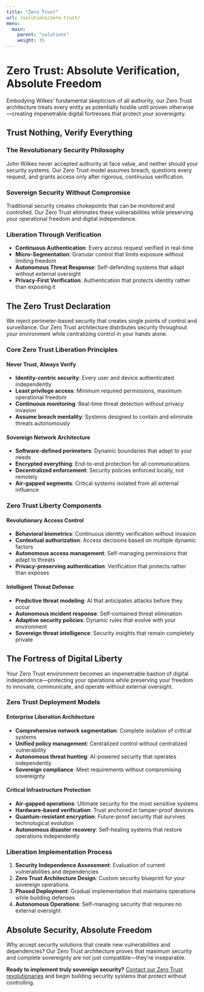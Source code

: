 ```yaml
---
title: "Zero Trust"
url: /solutions/zero-trust/
menu:
  main:
    parent: "solutions"
    weight: 35
---
```


# Zero Trust: Absolute Verification, Absolute Freedom

Embodying Wilkes' fundamental skepticism of all authority, our Zero Trust architecture treats every entity as potentially hostile until proven otherwise—creating impenetrable digital fortresses that protect your sovereignty.

## Trust Nothing, Verify Everything

### The Revolutionary Security Philosophy
John Wilkes never accepted authority at face value, and neither should your security systems. Our Zero Trust model assumes breach, questions every request, and grants access only after rigorous, continuous verification.

### Sovereign Security Without Compromise
Traditional security creates chokepoints that can be monitored and controlled. Our Zero Trust eliminates these vulnerabilities while preserving your operational freedom and digital independence.

### Liberation Through Verification
- **Continuous Authentication**: Every access request verified in real-time
- **Micro-Segmentation**: Granular control that limits exposure without limiting freedom
- **Autonomous Threat Response**: Self-defending systems that adapt without external oversight
- **Privacy-First Verification**: Authentication that protects identity rather than exposing it

## The Zero Trust Declaration

We reject perimeter-based security that creates single points of control and surveillance. Our Zero Trust architecture distributes security throughout your environment while centralizing control in your hands alone.

### Core Zero Trust Liberation Principles

#### Never Trust, Always Verify
- **Identity-centric security**: Every user and device authenticated independently
- **Least privilege access**: Minimum required permissions, maximum operational freedom
- **Continuous monitoring**: Real-time threat detection without privacy invasion
- **Assume breach mentality**: Systems designed to contain and eliminate threats autonomously

#### Sovereign Network Architecture
- **Software-defined perimeters**: Dynamic boundaries that adapt to your needs
- **Encrypted everything**: End-to-end protection for all communications
- **Decentralized enforcement**: Security policies enforced locally, not remotely
- **Air-gapped segments**: Critical systems isolated from all external influence

### Zero Trust Liberty Components

#### Revolutionary Access Control
- **Behavioral biometrics**: Continuous identity verification without invasion
- **Contextual authorization**: Access decisions based on multiple dynamic factors
- **Autonomous access management**: Self-managing permissions that adapt to threats
- **Privacy-preserving authentication**: Verification that protects rather than exposes

#### Intelligent Threat Defense
- **Predictive threat modeling**: AI that anticipates attacks before they occur
- **Autonomous incident response**: Self-contained threat elimination
- **Adaptive security policies**: Dynamic rules that evolve with your environment
- **Sovereign threat intelligence**: Security insights that remain completely private

## The Fortress of Digital Liberty

Your Zero Trust environment becomes an impenetrable bastion of digital independence—protecting your operations while preserving your freedom to innovate, communicate, and operate without external oversight.

### Zero Trust Deployment Models

#### Enterprise Liberation Architecture
- **Comprehensive network segmentation**: Complete isolation of critical systems
- **Unified policy management**: Centralized control without centralized vulnerability
- **Autonomous threat hunting**: AI-powered security that operates independently
- **Sovereign compliance**: Meet requirements without compromising sovereignty

#### Critical Infrastructure Protection
- **Air-gapped operations**: Ultimate security for the most sensitive systems
- **Hardware-based verification**: Trust anchored in tamper-proof devices
- **Quantum-resistant encryption**: Future-proof security that survives technological evolution
- **Autonomous disaster recovery**: Self-healing systems that restore operations independently

### Liberation Implementation Process
1. **Security Independence Assessment**: Evaluation of current vulnerabilities and dependencies
2. **Zero Trust Architecture Design**: Custom security blueprint for your sovereign operations
3. **Phased Deployment**: Gradual implementation that maintains operations while building defenses
4. **Autonomous Operations**: Self-managing security that requires no external oversight

## Absolute Security, Absolute Freedom

Why accept security solutions that create new vulnerabilities and dependencies? Our Zero Trust architecture proves that maximum security and complete sovereignty are not just compatible—they're inseparable.

**Ready to implement truly sovereign security?** [Contact our Zero Trust revolutionaries](/) and begin building security systems that protect without controlling.
